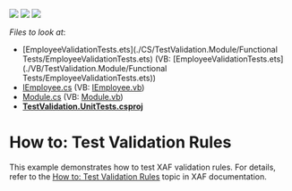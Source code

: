 <!-- default badges list -->
![](https://img.shields.io/endpoint?url=https://codecentral.devexpress.com/api/v1/VersionRange/128594057/13.2.5%2B)
[![](https://img.shields.io/badge/Open_in_DevExpress_Support_Center-FF7200?style=flat-square&logo=DevExpress&logoColor=white)](https://supportcenter.devexpress.com/ticket/details/E2473)
[![](https://img.shields.io/badge/📖_How_to_use_DevExpress_Examples-e9f6fc?style=flat-square)](https://docs.devexpress.com/GeneralInformation/403183)
<!-- default badges end -->
<!-- default file list -->
*Files to look at*:

* [EmployeeValidationTests.ets](./CS/TestValidation.Module/Functional Tests/EmployeeValidationTests.ets) (VB: [EmployeeValidationTests.ets](./VB/TestValidation.Module/Functional Tests/EmployeeValidationTests.ets))
* [IEmployee.cs](./CS/TestValidation.Module/IEmployee.cs) (VB: [IEmployee.vb](./VB/TestValidation.Module/IEmployee.vb))
* [Module.cs](./CS/TestValidation.Module/Module.cs) (VB: [Module.vb](./VB/TestValidation.Module/Module.vb))
* **[TestValidation.UnitTests.csproj](./CS/TestValidation.UnitTests/TestValidation.UnitTests.csproj)**
<!-- default file list end -->
# How to: Test Validation Rules


<p>This example demonstrates how to test XAF validation rules. For details, refer to the <a href="http://documentation.devexpress.com/#Xaf/CustomDocument3294"><u>How to: Test Validation Rules</u></a> topic in XAF documentation.</p><br />


<br/>


